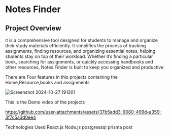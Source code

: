 #  Notes Finder

## Project Overview


it is a comprehensive tool designed for students to manage and organize their study materials efficiently. It simplifies the process of tracking assignments, finding resources, and organizing essential notes, helping students stay on top of their workload. Whether it’s finding a particular book, searching for assignments, or quickly accessing handbooks and other resources, Notes Finder is built to keep you organized and productive.

There are Four features in this projects containing the Home,Resource,books and assignments


![Screenshot 2024-10-27 191201](https://github.com/user-attachments/assets/d0737d35-4b44-4bad-80cb-cf2fa97fbbef)

This is the Demo video of the projects


https://github.com/user-attachments/assets/37b5add3-9080-499d-a359-3f7c5a3d0ee4

Technologies Used
React.js
Node.js
postgressql
prisma
post
